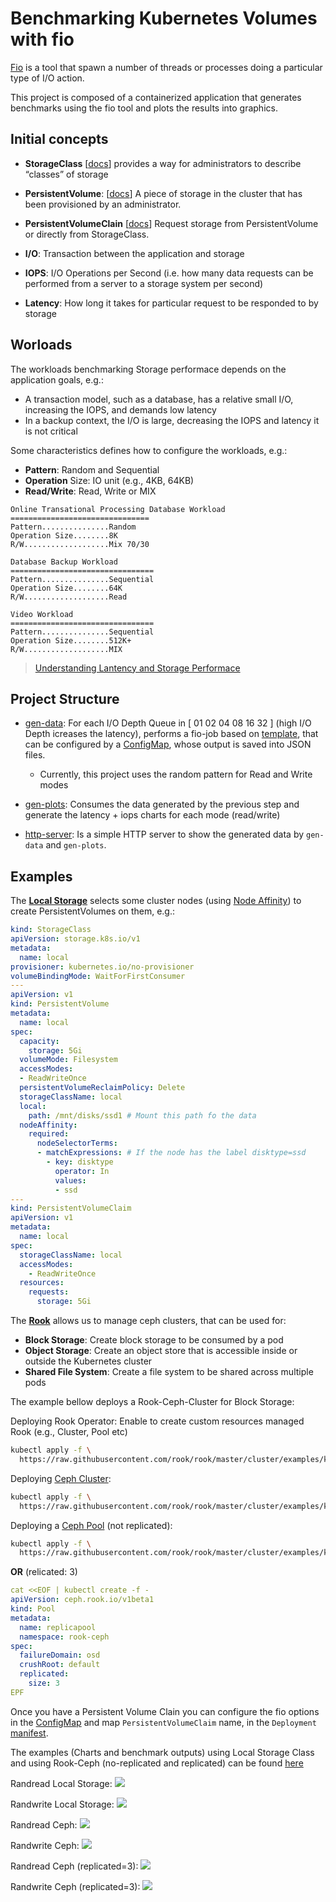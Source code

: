 # Benchmarking Kubernetes Volumes with fio

[Fio](https://fio.readthedocs.io/en/latest/fio_doc.html) is a tool that spawn a number of threads or processes doing a particular type of I/O action.

This project is composed of a containerized application that generates benchmarks using the fio tool and plots the results into graphics.


## Initial concepts

* **StorageClass**
[[docs]((https://kubernetes.io/docs/concepts/storage/storage-classes/))]
provides a way for administrators to describe “classes” of storage

* **PersistentVolume**:
[[docs](https://kubernetes.io/docs/concepts/storage/persistent-volumes/)]
A piece of storage in the cluster that has been provisioned by an administrator.

* **PersistentVolumeClain**
[[docs](https://kubernetes.io/docs/concepts/storage/persistent-volumes/#lifecycle-of-a-volume-and-claim)]
Request storage from PersistentVolume or directly from StorageClass.


* **I/O**: Transaction between the application and storage

* **IOPS**: I/O Operations per Second  (i.e. how many data requests can be performed from a server to a storage system per second)

* **Latency**: How long it takes for particular request to be responded to by storage


## Worloads

The workloads benchmarking Storage performace depends on the application goals, e.g.:
* A transaction model, such as a database, has a relative small I/O, increasing the IOPS, and demands low latency
* In a backup context, the I/O is large, decreasing the IOPS and latency it is not critical

Some characteristics defines how to configure the workloads, e.g.:
* **Pattern**:  Random and Sequential
* **Operation** Size: IO unit (e.g., 4KB, 64KB)
* **Read/Write**: Read, Write or MIX

```
Online Transational Processing Database Workload
===============================
Pattern...............Random
Operation Size........8K
R/W...................Mix 70/30
```

```
Database Backup Workload
================================
Pattern...............Sequential
Operation Size........64K
R/W...................Read
```

```
Video Workload
================================
Pattern...............Sequential
Operation Size........512K+
R/W...................MIX
```

> [Understanding Lantency and Storage Performace](http://louwrentius.com/understanding-iops-latency-and-storage-performance.html)

## Project Structure

* [gen-data](./gen-data): For each I/O Depth Queue in [ 01 02 04 08 16 32 ] (high I/O Depth icreases the latency), performs a fio-job based on [template](./gendata/job-templates), that can be configured by a [ConfigMap](./manifests/configmap.yaml), whose output is saved into JSON files.
    * Currently, this project uses the random pattern for Read and Write modes

* [gen-plots](./gen-plots): Consumes the data generated by the previous step and generate the latency + iops charts for each mode (read/write)

* [http-server](./http-server): Is a simple HTTP server to show the generated data by `gen-data` and `gen-plots`.


## Examples

The [**Local Storage**](https://kubernetes.io/docs/concepts/storage/storage-classes/#local) selects some cluster nodes
(using [Node Affinity](https://kubernetes.io/docs/concepts/configuration/assign-pod-node/#affinity-and-anti-affinity)) to create PersistentVolumes on them, e.g.:

```yaml
kind: StorageClass
apiVersion: storage.k8s.io/v1
metadata:
  name: local
provisioner: kubernetes.io/no-provisioner
volumeBindingMode: WaitForFirstConsumer
---
apiVersion: v1
kind: PersistentVolume
metadata:
  name: local
spec:
  capacity:
    storage: 5Gi
  volumeMode: Filesystem
  accessModes:
  - ReadWriteOnce
  persistentVolumeReclaimPolicy: Delete
  storageClassName: local
  local:
    path: /mnt/disks/ssd1 # Mount this path fo the data
  nodeAffinity:
    required:
      nodeSelectorTerms:
      - matchExpressions: # If the node has the label disktype=ssd
        - key: disktype
          operator: In
          values:
          - ssd
---
kind: PersistentVolumeClaim
apiVersion: v1
metadata:
  name: local
spec:
  storageClassName: local
  accessModes:
    - ReadWriteOnce
  resources:
    requests:
      storage: 5Gi
```

The [**Rook**](https://rook.github.io/docs/rook/master/ceph-quickstart.html) allows us to manage ceph clusters, that can be used for:
* **Block Storage**: Create block storage to be consumed by a pod
* **Object Storage**: Create an object store that is accessible inside or outside the Kubernetes cluster
* **Shared File System**: Create a file system to be shared across multiple pods


The example bellow deploys a Rook-Ceph-Cluster for Block Storage:

Deploying Rook Operator: Enable to create custom resources managed Rook (e.g., Cluster, Pool etc)
```bash
kubectl apply -f \
  https://raw.githubusercontent.com/rook/rook/master/cluster/examples/kubernetes/ceph/operator.yaml
```

Deploying [Ceph Cluster](https://rook.github.io/docs/rook/master/ceph-cluster-crd.html):
```bash
kubectl apply -f \
  https://raw.githubusercontent.com/rook/rook/master/cluster/examples/kubernetes/ceph/cluster.yaml
```

Deploying a [Ceph Pool](https://rook.github.io/docs/rook/master/ceph-pool-crd.html) (not replicated):
```bash
kubectl apply -f \
  https://raw.githubusercontent.com/rook/rook/master/cluster/examples/kubernetes/ceph/pool.yaml
```

**OR**  (relicated: 3)
```yaml
cat <<EOF | kubectl create -f -
apiVersion: ceph.rook.io/v1beta1
kind: Pool
metadata:
  name: replicapool
  namespace: rook-ceph
spec:
  failureDomain: osd
  crushRoot: default
  replicated:
    size: 3
EPF
```

Once you have a Persistent Volume Clain you can configure the fio options in the [ConfigMap](./manifests/configmap.yaml) and map `PersistentVolumeClaim` name, in the `Deployment` [manifest](./manifests/deploy.yaml#17).

The examples (Charts and benchmark outputs) using Local Storage Class and using Rook-Ceph (no-replicated and replicated) can be found [here](./examples/)

Randread Local Storage:
![](./examples/local/readiops_latency.png)


Randwrite Local Storage:
![](./examples/local/writeiops_latency.png)


Randread Ceph:
![](./examples/rook-ceph/readiops_latency.png)


Randwrite Ceph:
![](./examples/rook-ceph/writeiops_latency.png)


Randread Ceph (replicated=3):
![](./examples/rook-ceph-replicated/readiops_latency.png)


Randwrite Ceph (replicated=3):
![](./examples/rook-ceph-replicated/writeiops_latency.png)


